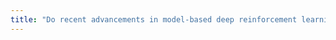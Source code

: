 ```yaml
---
title: "Do recent advancements in model-based deep reinforcement learning really improve data efficiency"
---
```

